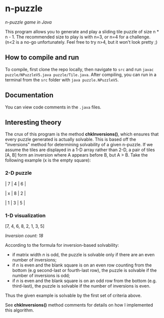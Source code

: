 # n-puzzle
<i>n-puzzle game in Java</i>

This program allows you to generate and play a sliding tile puzzle of size n * n - 1. The recommended size to play is with n=3, or n=4 for a challenge. (n<2 is a no-go unfortunately. Feel free to try n>4, but it won't look pretty ;)

## How to compile and run
To compile, first clone the repo locally, then navigate to `src` and run `javac puzzle/NPuzzleV5.java puzzle/Tile.java`.
After compiling, you can run in a terminal from the `src` folder with `java puzzle.NPuzzleV5`.

## Documentation
You can view code comments in the `.java` files.

## Interesting theory
The crux of this program is the method **chkInversions()**, which ensures that every puzzle generated is actually solvable. This is based off the "inversions" method for determining solvability of a given n-puzzle. If we assume the tiles are displayed in a 1-D array rather than 2-D, a pair of tiles [A, B] form an inversion where A appears before B, but A > B. Take the following example (x is the empty square):
### 2-D puzzle
|  7  |  4  |  6  |

|  x  |  8  |  2  |

|  1  |  3  |  5  |

### 1-D visualization
[7, 4, 6, 8, 2, 1, 3, 5]

*Inversion count: 18*


According to the formula for inversion-based solvability:
* if matrix width *n* is odd, the puzzle is solvable only if there are an even number of inversions;
* if *n* is even and the blank square is on an even row counting from the bottom (e.g second-last or fourth-last row), the puzzle is solvable if the number of inversions is odd;
* if *n* is even and the blank square is on an odd row from the bottom (e.g. third-last), the puzzle is solvable if the number of inversions is even.

Thus the given example is solvable by the first set of criteria above.

See **chkInversions()** method comments for details on how I implemented this algorithm. 
